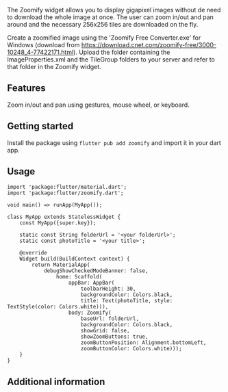 <!--
This README describes the package. If you publish this package to pub.dev,
this README's contents appear on the landing page for your package.

For information about how to write a good package README, see the guide for
[writing package pages](https://dart.dev/tools/pub/writing-package-pages).

For general information about developing packages, see the Dart guide for
[creating packages](https://dart.dev/guides/libraries/create-packages)
and the Flutter guide for
[developing packages and plugins](https://flutter.dev/to/develop-packages).
-->

The Zoomify widget allows you to display gigapixel images without de need to 
download the whole image at once. The user can zoom in/out and pan around and
the necessary 256x256 tiles are downloaded on the fly.

Create a zoomified image using the 'Zoomify Free Converter.exe' for Windows (download from
https://download.cnet.com/zoomify-free/3000-10248_4-77422171.html).
Upload the folder containing the ImageProperties.xml and the TileGroup folders 
to your server and refer to that folder in the Zoomify widget.

## Features

Zoom in/out and pan using gestures, mouse wheel, or keyboard.

## Getting started

Install the package using `flutter pub add zoomify` and import it in your dart app.

## Usage

    import 'package:flutter/material.dart';
    import 'package:flutter/zoomify.dart';
    
    void main() => runApp(MyApp());
    
    class MyApp extends StatelessWidget {
        const MyApp({super.key});

        static const String folderUrl = '<your folderUrl>';
        static const photoTitle = '<your title>';  

        @override
        Widget build(BuildContext context) {
            return MaterialApp(
                debugShowCheckedModeBanner: false,
                    home: Scaffold(
                        appBar: AppBar(
                            toolbarHeight: 30, 
                            backgroundColor: Colors.black, 
                            title: Text(photoTitle, style: TextStyle(color: Colors.white))),
                        body: Zoomify(
                            baseUrl: folderUrl,
                            backgroundColor: Colors.black,
                            showGrid: false,
                            showZoomButtons: true,
                            zoomButtonPosition: Alignment.bottomLeft,
                            zoomButtonColor: Colors.white)));
        }
    }


## Additional information


